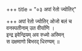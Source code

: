 +++
title = "०३ अपां रेतो ज्योतिर्"

+++
अपां रेतो ज्योतिर् ओजो बलं च  
वनस्पतीनाम् उत वीर्याणि ।  
इन्द्र इवेन्द्रियम् अव रुध्मो अस्मिन्  
स दक्षमाणो बिभरद् धिरण्यम् ॥